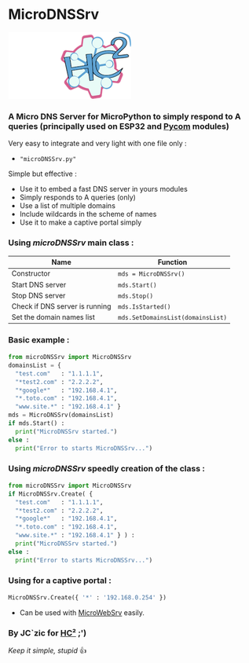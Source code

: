 # MicroDNSSrv

![HC²](hc2.png "HC²")

### A Micro DNS Server for MicroPython to simply respond to A queries (principally used on ESP32 and [Pycom](http://www.pycom.io) modules)

Very easy to integrate and very light with one file only :
- `"microDNSSrv.py"`

Simple but effective :
- Use it to embed a fast DNS server in yours modules
- Simply responds to A queries (only)
- Use a list of multiple domains
- Include wildcards in the scheme of names
- Use it to make a captive portal simply

### Using *microDNSSrv* main class :

| Name  | Function |
| - | - |
| Constructor | `mds = MicroDNSSrv()` |
| Start DNS server | `mds.Start()` |
| Stop DNS server | `mds.Stop()` |
| Check if DNS server is running | `mds.IsStarted()` |
| Set the domain names list | `mds.SetDomainsList(domainsList)` |

### Basic example :
```python
from microDNSSrv import MicroDNSSrv
domainsList = {
  "test.com"   : "1.1.1.1",
  "*test2.com" : "2.2.2.2",
  "*google*"   : "192.168.4.1",
  "*.toto.com" : "192.168.4.1",
  "www.site.*" : "192.168.4.1" }
mds = MicroDNSSrv(domainsList)
if mds.Start() :
  print("MicroDNSSrv started.")
else :
  print("Error to starts MicroDNSSrv...")
```

### Using *microDNSSrv* speedly creation of the class :
```python
from microDNSSrv import MicroDNSSrv
if MicroDNSSrv.Create( {
  "test.com"   : "1.1.1.1",
  "*test2.com" : "2.2.2.2",
  "*google*"   : "192.168.4.1",
  "*.toto.com" : "192.168.4.1",
  "www.site.*" : "192.168.4.1" } ) :
  print("MicroDNSSrv started.")
else :
  print("Error to starts MicroDNSSrv...")
```

### Using for a captive portal :
```python
MicroDNSSrv.Create({ '*' : '192.168.0.254' })
```
- Can be used with [MicroWebSrv](http://microwebsrv.hc2.fr) easily.



### By JC`zic for [HC²](https://www.hc2.fr) ;')

*Keep it simple, stupid* :+1:
